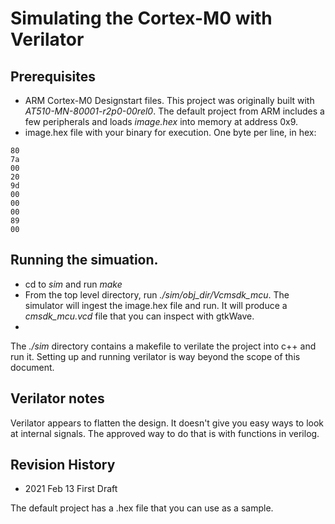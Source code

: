 # Simulating the Cortex-M0 with Verilator

## Prerequisites 

- ARM Cortex-M0 Designstart files.  This project was originally 
built with *AT510-MN-80001-r2p0-00rel0*.   The default project 
from ARM includes a few peripherals and loads *image.hex* into 
memory at address 0x9.
- image.hex file with your binary for execution.  One byte per line, in hex:
```
80
7a
00
20
9d
00
00
00
89
00
```

## Running the simuation.

- cd to *sim* and run *make* 
- From the top level directory, run *./sim/obj_dir/Vcmsdk_mcu*.   The simulator 
will ingest the image.hex file and run.    It will produce a *cmsdk_mcu.vcd* file that 
you can inspect with gtkWave.   
- 

The *./sim* directory contains a makefile to verilate the project into c++ and 
run it.   Setting up and running verilator is way beyond the scope of this document.

## Verilator notes

Verilator appears to flatten the design.  It doesn't give you easy ways to look at internal 
signals.   The approved way to do that is with functions in verilog.

## Revision History 

- 2021 Feb 13  First Draft

The default project has a .hex file that you can use as a sample. 